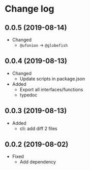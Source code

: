 # Change log

## 0.0.5 (2019-08-14)

* Changed
  * `@ufonion` -> `@globefish`

## 0.0.4 (2019-08-13)

* Changed
  * Update scripts in package.json
* Added
  * Export all interfaces/functions
  * typedoc

## 0.0.3 (2019-08-13)

* Added
  * cli: add diff 2 files

## 0.0.2 (2019-08-02)

* Fixed
  * Add dependency
